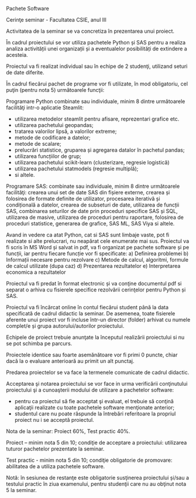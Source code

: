 Pachete Software

Cerinţe seminar - Facultatea CSIE, anul III

Activitatea de la seminar se va concretiza în prezentarea unui proiect.

În cadrul proiectului se vor utiliza pachetele Python și SAS pentru a realiza analiza activității unei organizații și a eventualelor posibilități de extindere a acesteia. 

Proiectul va fi realizat individual sau în echipe de 2 studenţi, utilizand seturi de date diferite.

În cadrul fiecărui pachet de programe vor fi utilizate, în mod obligatoriu, cel puţin (pentru nota 5) următoarele funcţii:

Programare Python combinate sau individuale, minim 8 dintre următoarele facilităţi intr-o aplicatie Steamlit: 
-	utilizarea metodelor steamlit pentru afisare, reprezentari grafice etc.
-	utilizarea pachetului geopandas;
-	tratarea valorilor lipsă, a valorilor extreme;
-	metode de codificare a datelor;
-	metode de scalare;
-	prelucrări statistice, gruparea și agregarea datalor în pachetul pandas;
-	utilizarea funcțiilor de grup;
-	utilizarea pachetului scikit-learn (clusterizare, regresie logistică)
-	utilizarea pachetului statmodels (regresie multiplă);
-	si altele.

Programare SAS: combinate sau individuale, minim 8 dintre următoarele facilităţi: crearea unui set de date SAS din fișiere externe, crearea și folosirea de formate definite de utilizator, procesarea iterativă și condițională a datelor, crearea de subseturi de date, utilizarea de funcții SAS, combinarea seturilor de date prin proceduri specifice SAS și SQL, utilizarea de masive, utilizarea de proceduri pentru raportare, folosirea de proceduri statistice, generarea de grafice, SAS ML, SAS Viya si altele.

Avand in vedere ca atat Python, cat si SAS sunt limbaje vaste, pot fi realizate si alte prelucrari, nu neapărat cele enumerate mai sus.
Proiectul va fi scris în MS Word și salvat in pdf, va fi organizat pe pachete software și pe funcții, iar pentru fiecare funcție vor fi specificate:
a)	Definirea problemei
b)	Informații necesare pentru rezolvare
c)	Metode de calcul, algoritmi, formule de calcul utilizate (dupa caz)
d)	Prezentarea rezultatelor
e)	Interpretarea economica a rezultatelor

Proiectul va fi predat în format electronic și va conţine documentul pdf si separat o arhiva cu fisierele specifice rezolvării cerinţelor pentru Python și SAS.

Proiectul va fi încărcat online în contul fiecărui student până la data specificată de cadrul didactic la seminar. De asemenea, toate fisierele aferente unui proiect vor fi incluse într-un director (folder) arhivat cu numele complet/e și grupa autorului/autorilor proiectului.

Echipele de proiect trebuie anunţate la începutul realizării proiectului si nu se pot schimba pe parcurs.

Proiectele identice sau foarte asemănătoare vor fi primi 0 puncte, chiar dacă la o evaluare anterioară au primit un alt punctaj.

Predarea proiectelor se va face la termenele comunicate de cadrul didactic.

Acceptarea şi notarea proiectului se vor face in urma verificării conţinutului proiectului şi a cunoaşterii modului de utilizare a pachetelor software:
-	pentru ca proiectul să fie acceptat şi evaluat, el trebuie să conţină aplicaţii realizate cu toate pachetele software menţionate anterior;
-	studentul care nu poate răspunde la întrebări referitoare la propriul proiect nu i se acceptă proiectul. 

Nota de la seminar: Proiect 60%, Test practic 40%. 

Proiect – minim nota 5 din 10; condiţie de acceptare a proiectului: utilizarea tuturor pachetelor prezentate la seminar. 

Test practic - minim nota 5 din 10; condiţie obligatorie de promovare: abilitatea de a utiliza pachetele software.

Notă: în sesiunea de restanţe este obligatorie susţinerea proiectului și/sau a testului practic în ziua examenului, pentru studenţii care nu au obţinut nota 5 la seminar. 
